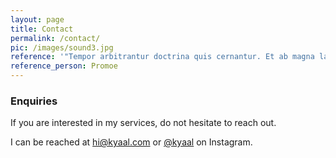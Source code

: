 ```yaml
---
layout: page
title: Contact
permalink: /contact/
pic: /images/sound3.jpg
reference: '"Tempor arbitrantur doctrina quis cernantur. Et ab magna laboris, amet ullamco ne deserunt."'
reference_person: Promoe
---
```


### Enquiries

If you are interested in my services, do not hesitate to reach out.

I can be reached at [hi@kyaal.com](mailto:hi@kyaal.com) or [@kyaal](#) on Instagram.
